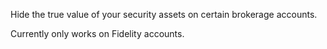 Hide the true value of your security assets on certain brokerage accounts.

Currently only works on Fidelity accounts.
